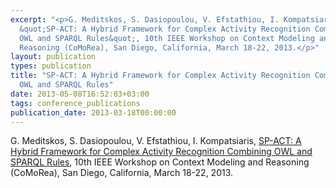 ```yaml
---
excerpt: "<p>G. Meditskos, S. Dasiopoulou, V. Efstathiou, I. Kompatsiaris,
  &quot;SP-ACT: A Hybrid Framework for Complex Activity Recognition Combining
  OWL and SPARQL Rules&quot;, 10th IEEE Workshop on Context Modeling and
  Reasoning (CoMoRea), San Diego, California, March 18-22, 2013.</p>"
layout: publication
types: publication
title: "SP-ACT: A Hybrid Framework for Complex Activity Recognition Combining
  OWL and SPARQL Rules"
date: 2013-05-08T16:52:03+03:00
tags: conference_publications
publication_date: 2013-03-18T00:00:00
---
```

G. Meditskos, S. Dasiopoulou, V. Efstathiou, I. Kompatsiaris, [SP-ACT: A Hybrid Framework for Complex Activity Recognition Combining OWL and SPARQL Rules](https://ieeexplore.ieee.org/document/6529451), 10th IEEE Workshop on Context Modeling and Reasoning (CoMoRea), San Diego, California, March 18-22, 2013.